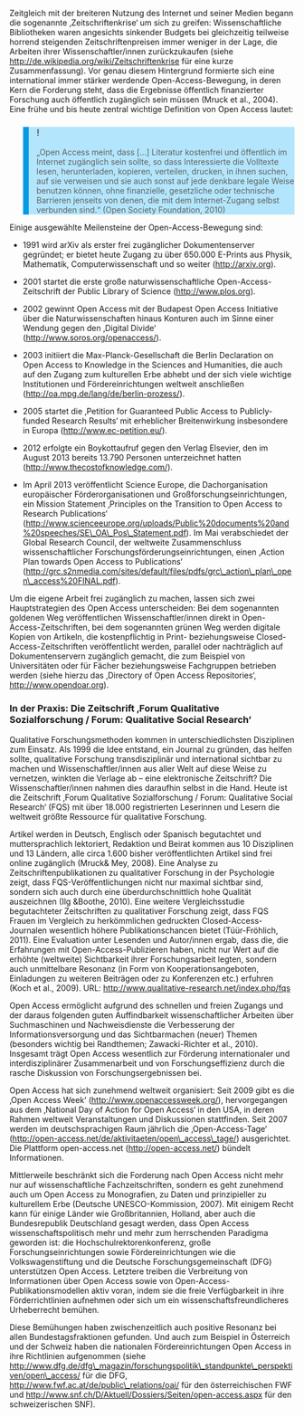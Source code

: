 <!-- filename: 03_Die_Open-Access-Bewegung.md -->
<!-- title: Die Open-Access-Bewegung -->

Zeitgleich mit der breiteren Nutzung des Internet und seiner Medien begann die sogenannte ‚Zeitschriftenkrise‘ um sich zu greifen: Wissenschaftliche Bibliotheken waren angesichts sinkender Budgets bei gleichzeitig teilweise horrend steigenden Zeitschriftenpreisen immer weniger in der Lage, die Arbeiten ihrer Wissenschaftler/innen zurückzukaufen (siehe http://de.wikipedia.org/wiki/Zeitschriftenkrise für eine kurze Zusammenfassung). Vor genau diesem Hintergrund formierte sich eine international immer stärker werdende Open-Access-Bewegung, in deren Kern die Forderung steht, dass die Ergebnisse öffentlich finanzierter Forschung auch öffentlich zugänglich sein müssen (Mruck et al., 2004). Eine frühe und bis heute zentral wichtige Definition von Open Access lautet:

<blockquote style="background: #B3E5FC; border-left: 10px solid #039BE5">

### !

„Open Access meint, dass \[...] Literatur kostenfrei und öffentlich im Internet zugänglich sein sollte, so dass Interessierte die Volltexte lesen, herunterladen, kopieren, verteilen, drucken, in ihnen suchen, auf sie verweisen und sie auch sonst auf jede denkbare legale Weise benutzen können, ohne finanzielle, gesetzliche oder technische Barrieren jenseits von denen, die mit dem Internet-Zugang selbst verbunden sind.“ (Open Society Foundation, 2010)

</blockquote>

Einige ausgewählte Meilensteine der Open-Access-Bewegung sind:

- 1991 wird arXiv als erster frei zugänglicher Dokumentenserver gegründet; er bietet heute Zugang zu über 650.000 E-Prints aus Physik, Mathematik, Computerwissenschaft und so weiter (http://arxiv.org).
- 2001 startet die erste große naturwissenschaftliche Open-Access-Zeitschrift der Public Library of Science (http://www.plos.org).
- 2002 gewinnt Open Access mit der Budapest Open Access Initiative über die Naturwissenschaften hinaus Konturen auch im Sinne einer Wendung gegen den ‚Digital Divide‘ (http://www.soros.org/openaccess/).
- 2003 initiiert die Max-Planck-Gesellschaft die Berlin Declaration on Open Access to Knowledge in the Sciences and Humanities, die auch auf den Zugang zum kulturellen Erbe abhebt und der sich viele wichtige Institutionen und Fördereinrichtungen weltweit anschließen (http://oa.mpg.de/lang/de/berlin-prozess/).
- 2005 startet die ‚Petition for Guaranteed Public Access to Publicly-funded Research Results‘ mit erheblicher Breitenwirkung insbesondere in Europa (http://www.ec-petition.eu/).
- 2012 erfolgte ein Boykottaufruf gegen den Verlag Elsevier, den im August 2013 bereits 13.790 Personen unterzeichnet hatten (http://www.thecostofknowledge.com/).

- Im April 2013 veröffentlicht Science Europe, die Dachorganisation europäischer Förderorganisationen und Großforschungseinrichtungen, ein Mission Statement ‚Principles on the Transition to Open Access to Research Publications‘ (http://www.scienceeurope.org/uploads/Public%20documents%20and%20speeches/SE\_OA\_Pos\_Statement.pdf). Im Mai verabschiedet der Global Research Council, der weltweite Zusammenschluss wissenschaftlicher Forschungsförderungseinrichtungen, einen ‚Action Plan towards Open Access to Publications‘ (http://grc.s2nmedia.com/sites/default/files/pdfs/grc\_action\_plan\_open\_access%20FINAL.pdf).

Um die eigene Arbeit frei zugänglich zu machen, lassen sich zwei Hauptstrategien des Open Access unterscheiden: Bei dem sogenannten goldenen Weg veröffentlichen Wissenschaftler/innen direkt in Open-Access-Zeitschriften, bei dem sogenannten grünen Weg werden digitale Kopien von Artikeln, die kostenpflichtig in Print- beziehungsweise Closed-Access-Zeitschriften veröffentlicht werden, parallel oder nachträglich auf Dokumentenservern zugänglich gemacht, die zum Beispiel von Universitäten oder für Fächer beziehungsweise Fachgruppen betrieben werden (siehe hierzu das ‚Directory of Open Access Repositories‘, http://www.opendoar.org).

### In der Praxis: Die Zeitschrift ‚Forum Qualitative Sozialforschung / Forum: Qualitative Social Research‘

Qualitative Forschungsmethoden kommen in unterschiedlichsten Disziplinen zum Einsatz. Als 1999 die Idee entstand, ein Journal zu gründen, das helfen sollte, qualitative Forschung transdisziplinär und international sichtbar zu machen und Wissenschaftler/innen aus aller Welt auf diese Weise zu vernetzen, winkten die Verlage ab – eine elektronische Zeitschrift? Die Wissenschaftler/innen nahmen dies daraufhin selbst in die Hand. Heute ist die Zeitschrift ‚Forum Qualitative Sozialforschung / Forum: Qualitative Social Research‘ (FQS) mit über 18.000 registrierten Leserinnen und Lesern die weltweit größte Ressource für qualitative Forschung. </blockquote>

Artikel werden in Deutsch, Englisch oder Spanisch begutachtet und muttersprachlich lektoriert, Redaktion und Beirat kommen aus 10 Disziplinen und 13 Ländern, alle circa 1.600 bisher veröffentlichten Artikel sind frei online zugänglich (Mruck& Mey, 2008). Eine Analyse zu Zeitschriftenpublikationen zu qualitativer Forschung in der Psychologie zeigt, dass FQS-Veröffentlichungen nicht nur maximal sichtbar sind, sondern sich auch durch eine überdurchschnittlich hohe Qualität auszeichnen (Ilg &Boothe, 2010). Eine weitere Vergleichsstudie begutachteter Zeitschriften zu qualitativer Forschung zeigt, dass FQS Frauen im Vergleich zu herkömmlichen gedruckten Closed-Access-Journalen wesentlich höhere Publikationschancen bietet (Tüür-Fröhlich, 2011). Eine Evaluation unter Lesenden und Autor/innen ergab, dass die, die Erfahrungen mit Open-Access-Publizieren haben, nicht nur Wert auf die erhöhte (weltweite) Sichtbarkeit ihrer Forschungsarbeit legten, sondern auch unmittelbare Resonanz (in Form von Kooperationsangeboten, Einladungen zu weiteren Beiträgen oder zu Konferenzen etc.) erfuhren (Koch et al., 2009). URL: http://www.qualitative-research.net/index.php/fqs

Open Access ermöglicht aufgrund des schnellen und freien Zugangs und der daraus folgenden guten Auffindbarkeit wissenschaftlicher Arbeiten über Suchmaschinen und Nachweisdienste die Verbesserung der Informationsversorgung und das Sichtbarmachen (neuer) Themen (besonders wichtig bei Randthemen; Zawacki-Richter et al., 2010). Insgesamt trägt Open Access wesentlich zur Förderung internationaler und interdisziplinärer Zusammenarbeit und von Forschungseffizienz durch die rasche Diskussion von Forschungsergebnissen bei.

Open Access hat sich zunehmend weltweit organisiert: Seit 2009 gibt es die ‚Open Access Week‘ (http://www.openaccessweek.org/), hervorgegangen aus dem ‚National Day of Action for Open Access‘ in den USA, in deren Rahmen weltweit Veranstaltungen und Diskussionen stattfinden. Seit 2007 werden im deutschsprachigen Raum jährlich die ‚Open-Access-Tage‘ (http://open-access.net/de/aktivitaeten/open\_access\_tage/) ausgerichtet. Die Plattform open-access.net (http://open-access.net/) bündelt Informationen.

Mittlerweile beschränkt sich die Forderung nach Open Access nicht mehr nur auf wissenschaftliche Fachzeitschriften, sondern es geht zunehmend auch um Open Access zu Monografien, zu Daten und prinzipieller zu kulturellem Erbe (Deutsche UNESCO-Kommission, 2007). Mit einigem Recht kann für einige Länder wie Großbritannien, Holland, aber auch die Bundesrepublik Deutschland gesagt werden, dass Open Access wissenschaftspolitisch mehr und mehr zum herrschenden Paradigma geworden ist: die Hochschulrektorenkonferenz, große Forschungseinrichtungen sowie Fördereinrichtungen wie die Volkswagenstiftung und die Deutsche Forschungsgemeinschaft (DFG) unterstützen Open Access. Letztere treiben die Verbreitung von Informationen über Open Access sowie von Open-Access-Publikationsmodellen aktiv voran, indem sie die freie Verfügbarkeit in ihre Förderrichtlinien aufnehmen oder sich um ein wissenschaftsfreundlicheres Urheberrecht bemühen.

Diese Bemühungen haben zwischenzeitlich auch positive Resonanz bei allen Bundestagsfraktionen gefunden. Und auch zum Beispiel in Österreich und der Schweiz haben die nationalen Fördereinrichtungen Open Access in ihre Richtlinien aufgenommen (siehe http://www.dfg.de/dfg\_magazin/forschungspolitik\_standpunkte\_perspektiven/open\_access/ für die DFG, http://www.fwf.ac.at/de/public\_relations/oai/ für den österreichischen FWF und http://www.snf.ch/D/Aktuell/Dossiers/Seiten/open-access.aspx für den schweizerischen SNF).
